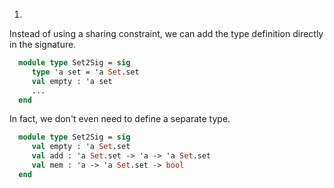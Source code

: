 1.
  Instead of using a sharing constraint, we can add the type definition
  directly in the signature.
  
```ocaml
  module type Set2Sig = sig
     type 'a set = 'a Set.set
     val empty : 'a set
     ...
  end
```
  In fact, we don't even need to define a separate type.
  
```ocaml
  module type Set2Sig = sig
     val empty : 'a Set.set
     val add : 'a Set.set -> 'a -> 'a Set.set
     val mem : 'a -> 'a Set.set -> bool
  end
```


